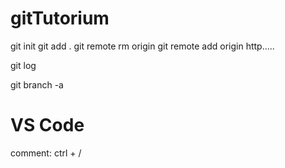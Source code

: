 # gitTutorium

git init
git add .
git remote rm origin
git remote add origin http.....

git log

git branch -a



# VS Code
comment: ctrl + /
